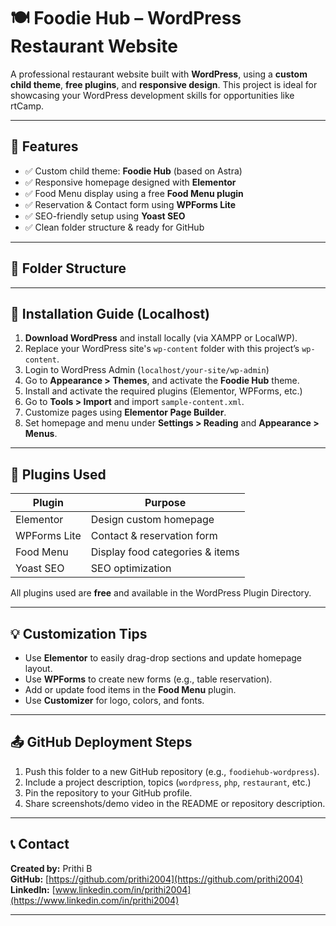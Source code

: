 # 🍽️ Foodie Hub – WordPress Restaurant Website

A professional restaurant website built with **WordPress**, using a **custom child theme**, **free plugins**, and **responsive design**. This project is ideal for showcasing your WordPress development skills for opportunities like rtCamp.

---

## 📌 Features

- ✅ Custom child theme: **Foodie Hub** (based on Astra)
- ✅ Responsive homepage designed with **Elementor**
- ✅ Food Menu display using a free **Food Menu plugin**
- ✅ Reservation & Contact form using **WPForms Lite**
- ✅ SEO-friendly setup using **Yoast SEO**
- ✅ Clean folder structure & ready for GitHub

---

## 📁 Folder Structure


---

## 🚀 Installation Guide (Localhost)

1. **Download WordPress** and install locally (via XAMPP or LocalWP).
2. Replace your WordPress site's `wp-content` folder with this project’s `wp-content`.
3. Login to WordPress Admin (`localhost/your-site/wp-admin`)
4. Go to **Appearance > Themes**, and activate the **Foodie Hub** theme.
5. Install and activate the required plugins (Elementor, WPForms, etc.)
6. Go to **Tools > Import** and import `sample-content.xml`.
7. Customize pages using **Elementor Page Builder**.
8. Set homepage and menu under **Settings > Reading** and **Appearance > Menus**.

---

## 🔌 Plugins Used

| Plugin        | Purpose                        |
|---------------|--------------------------------|
| Elementor     | Design custom homepage         |
| WPForms Lite  | Contact & reservation form     |
| Food Menu     | Display food categories & items|
| Yoast SEO     | SEO optimization               |

All plugins used are **free** and available in the WordPress Plugin Directory.

---



## 💡 Customization Tips

- Use **Elementor** to easily drag-drop sections and update homepage layout.
- Use **WPForms** to create new forms (e.g., table reservation).
- Add or update food items in the **Food Menu** plugin.
- Use **Customizer** for logo, colors, and fonts.

---

## 📤 GitHub Deployment Steps

1. Push this folder to a new GitHub repository (e.g., `foodiehub-wordpress`).
2. Include a project description, topics (`wordpress`, `php`, `restaurant`, etc.)
3. Pin the repository to your GitHub profile.
4. Share screenshots/demo video in the README or repository description.

---

## 📞 Contact

**Created by:** Prithi B  
**GitHub:** [https://github.com/prithi2004](https://github.com/prithi2004)  
**LinkedIn:** [www.linkedin.com/in/prithi2004](https://www.linkedin.com/in/prithi2004)

---

